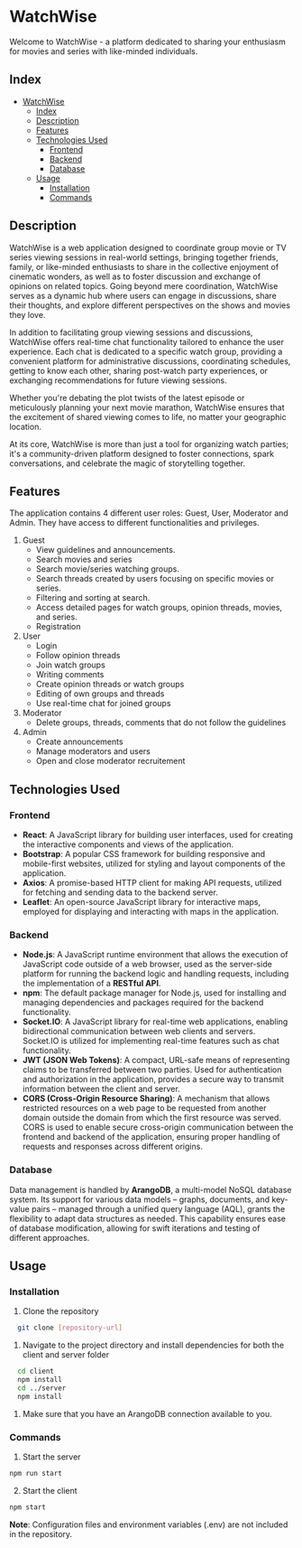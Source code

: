 # WatchWise

Welcome to WatchWise - a platform dedicated to sharing your enthusiasm for movies and series with like-minded individuals.

## Index

- [WatchWise](#watchwise)
  - [Index](#index)
  - [Description](#description)
  - [Features](#features)
  - [Technologies Used](#technologies-used)
    - [Frontend](#frontend)
    - [Backend](#backend)
    - [Database](#database)
  - [Usage](#usage)
    - [Installation](#installation)
    - [Commands](#commands)

## Description

WatchWise is a web application designed to coordinate group movie or TV series viewing sessions in real-world settings, bringing together friends, family, or like-minded enthusiasts to share in the collective enjoyment of cinematic wonders, as well as to foster discussion and exchange of opinions on related topics. Going beyond mere coordination, WatchWise serves as a dynamic hub where users can engage in discussions, share their thoughts, and explore different perspectives on the shows and movies they love.

In addition to facilitating group viewing sessions and discussions, WatchWise offers real-time chat functionality tailored to enhance the user experience. Each chat is dedicated to a specific watch group, providing a convenient platform for administrative discussions, coordinating schedules, getting to know each other, sharing post-watch party experiences, or exchanging recommendations for future viewing sessions.

Whether you're debating the plot twists of the latest episode or meticulously planning your next movie marathon, WatchWise ensures that the excitement of shared viewing comes to life, no matter your geographic location.

At its core, WatchWise is more than just a tool for organizing watch parties; it's a community-driven platform designed to foster connections, spark conversations, and celebrate the magic of storytelling together.

## Features

The application contains 4 different user roles: Guest, User, Moderator and Admin. They have access to different functionalities and privileges.

1. Guest
   - View guidelines and announcements.
   - Search movies and series
   - Search movie/series watching groups.
   - Search threads created by users focusing on specific movies or series.
   - Filtering and sorting at search.
   - Access detailed pages for watch groups, opinion threads, movies, and series.
   - Registration
2. User
   - Login
   - Follow opinion threads
   - Join watch groups
   - Writing comments
   - Create opinion threads or watch groups
   - Editing of own groups and threads
   - Use real-time chat for joined groups
3. Moderator
   - Delete groups, threads, comments that do not follow the guidelines
4. Admin
   - Create announcements
   - Manage moderators and users
   - Open and close moderator recruitement

## Technologies Used 

### Frontend

- **React**: A JavaScript library for building user interfaces, used for creating the interactive components and views of the application.
- **Bootstrap**: A popular CSS framework for building responsive and mobile-first websites, utilized for styling and layout components of the application.
- **Axios**: A promise-based HTTP client for making API requests, utilized for fetching and sending data to the backend server.
- **Leaflet**: An open-source JavaScript library for interactive maps, employed for displaying and interacting with maps in the application.
  
### Backend

- **Node.js**: A JavaScript runtime environment that allows the execution of JavaScript code outside of a web browser, used as the server-side platform for running the backend logic and handling requests, including the implementation of a **RESTful API**.
- **npm**: The default package manager for Node.js, used for installing and managing dependencies and packages required for the backend functionality.
- **Socket.IO**: A JavaScript library for real-time web applications, enabling bidirectional communication between web clients and servers. Socket.IO is utilized for implementing real-time features such as chat functionality.
- **JWT (JSON Web Tokens)**: A compact, URL-safe means of representing claims to be transferred between two parties. Used for authentication and authorization in the application, provides a secure way to transmit information between the client and server.
- **CORS (Cross-Origin Resource Sharing)**: A mechanism that allows restricted resources on a web page to be requested from another domain outside the domain from which the first resource was served. CORS is used to enable secure cross-origin communication between the frontend and backend of the application, ensuring proper handling of requests and responses across different origins.

### Database

Data management is handled by **ArangoDB**, a multi-model NoSQL database system. Its support for various data models – graphs, documents, and key-value pairs – managed through a unified query language (AQL), grants the flexibility to adapt data structures as needed. This capability ensures ease of database modification, allowing for swift iterations and testing of different approaches.

## Usage

### Installation

1. Clone the repository
```bash
  git clone [repository-url]
``` 
1. Navigate to the project directory and install dependencies for both the client and server folder
```bash
  cd client
  npm install
  cd ../server
  npm install
``` 
1. Make sure that you have an ArangoDB connection available to you.
   
### Commands

1. Start the server
```bash
npm run start
``` 
2. Start the client
```bash
npm start
``` 

**Note**: Configuration files and environment variables (.env) are not included in the repository. 

